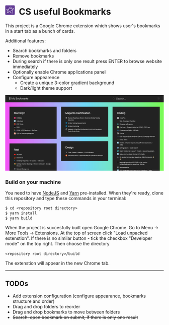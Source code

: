 # <img src="./public/logo_48.png" width="30" height="30">&nbsp;&nbsp;CS useful Bookmarks

This project is a Google Chrome extension which shows user's bookmarks in a start tab as a bunch of cards.

Additional features:

+ Search bookmarks and folders
+ Remove bookmarks
+ During search if there is only one result press ENTER to browse website immediately
+ Optionally enable Chrome applications panel
+ Configure appearence
    + Create a unique 3-color gradient background
    + Dark/light theme support

![Screenshot of CS Useful Bookmarks](./public/preview.png)

### Build on your machine

You need to have [NodeJS](https://nodejs.org) and [Yarn](https://yarnpkg.com) pre-installed. When they're ready, clone this repository and type these commands in your terminal:

```
$ cd <repository root directory>
$ yarn install
$ yarn build
```

When the project is succesfully built open Google Chrome. Go to Menu -> More Tools -> Extensions. At the top of screen click "Load unpacked extenstion". If there is no similar button - tick the checkbox "Developer mode" on the top right. Then choose the directory

``` <repository root directory>/build ```

The extenstion will appear in the new Chrome tab.

---

## TODOs

+ Add extension configuration (configure appearance, bookmarks structure and order)
+ Drag and drop folders to reorder
+ Drag and drop bookmarks to move between folders
+ <del>Search: open bookmark on submit, if there is only one result</del>
